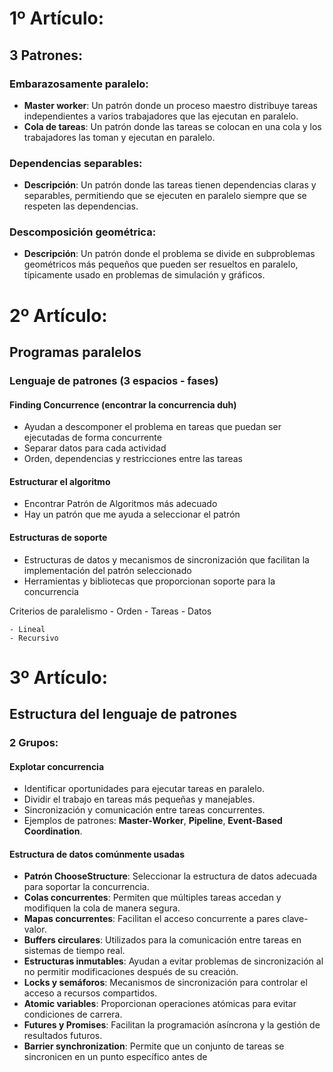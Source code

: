 # 1º Artículo:

## 3 Patrones:

### Embarazosamente paralelo:
- **Master worker**: Un patrón donde un proceso maestro distribuye tareas independientes a varios trabajadores que las ejecutan en paralelo.
- **Cola de tareas**: Un patrón donde las tareas se colocan en una cola y los trabajadores las toman y ejecutan en paralelo.

### Dependencias separables:
- **Descripción**: Un patrón donde las tareas tienen dependencias claras y separables, permitiendo que se ejecuten en paralelo siempre que se respeten las dependencias.

### Descomposición geométrica:
- **Descripción**: Un patrón donde el problema se divide en subproblemas geométricos más pequeños que pueden ser resueltos en paralelo, típicamente usado en problemas de simulación y gráficos.

# 2º Artículo:

## Programas paralelos 

### Lenguaje de patrones (3 espacios - fases)

#### Finding Concurrence (encontrar la concurrencia duh)
- Ayudan a descomponer el problema en tareas que puedan ser ejecutadas de forma concurrente
- Separar datos para cada actividad
- Orden, dependencias y restricciones entre las tareas

#### Estructurar el algoritmo
- Encontrar Patrón de Algoritmos más adecuado 
- Hay un patrón que me ayuda a seleccionar el patrón

#### Estructuras de soporte
- Estructuras de datos y mecanismos de sincronización que facilitan la implementación del patrón seleccionado
- Herramientas y bibliotecas que proporcionan soporte para la concurrencia

Criterios de paralelismo
    - Orden
    - Tareas
    - Datos

    - Lineal
    - Recursivo


# 3º Artículo:

## Estructura del lenguaje de patrones

### 2 Grupos:

#### Explotar concurrencia
- Identificar oportunidades para ejecutar tareas en paralelo.
- Dividir el trabajo en tareas más pequeñas y manejables.
- Sincronización y comunicación entre tareas concurrentes.
- Ejemplos de patrones: **Master-Worker**, **Pipeline**, **Event-Based Coordination**.

#### Estructura de datos comúnmente usadas
- **Patrón ChooseStructure**: Seleccionar la estructura de datos adecuada para soportar la concurrencia.
- **Colas concurrentes**: Permiten que múltiples tareas accedan y modifiquen la cola de manera segura.
- **Mapas concurrentes**: Facilitan el acceso concurrente a pares clave-valor.
- **Buffers circulares**: Utilizados para la comunicación entre tareas en sistemas de tiempo real.
- **Estructuras inmutables**: Ayudan a evitar problemas de sincronización al no permitir modificaciones después de su creación.
- **Locks y semáforos**: Mecanismos de sincronización para controlar el acceso a recursos compartidos.
- **Atomic variables**: Proporcionan operaciones atómicas para evitar condiciones de carrera.
- **Futures y Promises**: Facilitan la programación asíncrona y la gestión de resultados futuros.
- **Barrier synchronization**: Permite que un conjunto de tareas se sincronicen en un punto específico antes de 


